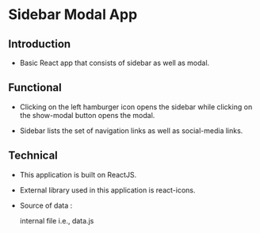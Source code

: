 #   Sidebar Modal App

##  Introduction

*   Basic React app that consists of sidebar as well as modal.

##  Functional

*   Clicking on the left hamburger icon opens the sidebar while clicking on the show-modal button opens the modal.

*   Sidebar lists the set of navigation links as well as social-media links.

##  Technical

*   This application is built on ReactJS.

*   External library used in this application is react-icons.

*   Source of data : 

    internal file i.e., data.js